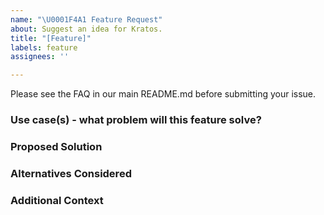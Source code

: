 ```yaml
---
name: "\U0001F4A1 Feature Request"
about: Suggest an idea for Kratos.
title: "[Feature]"
labels: feature
assignees: ''

---
```


Please see the FAQ in our main README.md before submitting your issue.

### Use case(s) - what problem will this feature solve?

### Proposed Solution

### Alternatives Considered

### Additional Context
